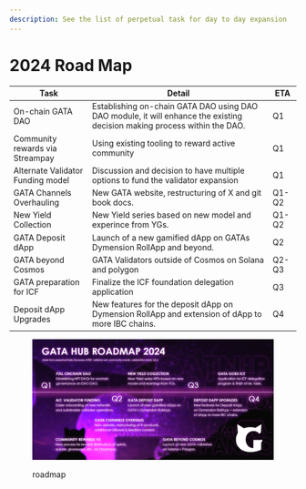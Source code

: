 ```yaml
---
description: See the list of perpetual task for day to day expansion
---
```


# 2024 Road Map

| Task                              | Detail                                                                                                                       | ETA   |
| --------------------------------- | ---------------------------------------------------------------------------------------------------------------------------- | ----- |
| On-chain GATA DAO                 | Establishing on-chain GATA DAO using DAO DAO module,  it will enhance the existing decision making process within the DAO.   | Q1    |
| Community rewards via Streampay   | Using existing tooling to reward active community                                                                            | Q1    |
| Alternate Validator Funding model | Discussion and decision to have multiple options to fund the validator expansion                                             | Q1    |
| GATA Channels Overhauling         | New GATA website, restructuring of X and git book docs.                                                                      | Q1-Q2 |
| New Yield Collection              | New Yield series based on new model and experince from YGs.                                                                  | Q1-Q2 |
| GATA Deposit dApp                 | Launch of a new gamified dApp on GATAs Dymension RollApp and beyond.                                                         | Q2    |
| GATA beyond Cosmos                | GATA Validators outside of Cosmos on Solana and polygon                                                                      | Q2-Q3 |
| GATA preparation for ICF          | Finalize the ICF foundation delegation application                                                                           | Q3    |
| Deposit dApp Upgrades             | New features for the deposit dApp on Dymension RollApp and extension of dApp to more IBC chains.                             | Q4    |

<figure><img src="../../.gitbook/assets/image.png" alt=""><figcaption><p>roadmap</p></figcaption></figure>
